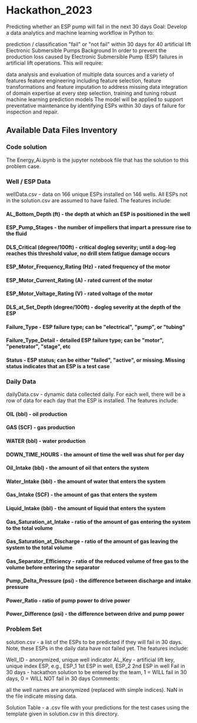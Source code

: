 # Hackathon_2023
Predicting whether an ESP pump will fail in the next 30 days 
Goal: Develop a data analytics and machine learning workflow in Python to:

prediction / classification "fail" or "not fail" within 30 days for 40 artificial lift Electronic Submersible Pumps
Background
In order to prevent the production loss caused by Electronic Submersible Pump (ESP) failures in artificial lift operations.
This will require:

data analysis and evaluation of multiple data sources and a variety of features
feature engineering including feature selection, feature transformations and feature imputation to address missing data
integration of domain expertise at every step
selection, training and tuning robust machine learning prediction models
The model will be applied to support preventative maintenance by identifying ESPs within 30 days of failure for inspection and repair.

## Available Data Files Inventory
### Code solution
The Energy_Ai.ipynb is the jupyter notebook file that has the solution to this problem case.
### Well / ESP Data
wellData.csv - data on 166 unique ESPs installed on 146 wells. All ESPs not in the solution.csv are assumed to have failed.
The features include:

#### AL_Bottom_Depth (ft) - the depth at which an ESP is positioned in the well
#### ESP_Pump_Stages - the number of impellers that impart a pressure rise to the fluid
#### DLS_Critical (degree/100ft) - critical dogleg severity; until a dog-leg reaches this threshold value, no drill stem fatigue damage occurs
#### ESP_Motor_Frequency_Rating (Hz) - rated frequency of the motor
#### ESP_Motor_Current_Rating (A) - rated current of the motor
#### ESP_Motor_Voltage_Rating (V) - rated voltage of the motor
#### DLS_at_Set_Depth (degree/100ft) - dogleg severity at the depth of the ESP
#### Failure_Type - ESP failure type; can be "electrical", "pump", or "tubing"
#### Failure_Type_Detail - detailed ESP failure type; can be "motor", "penetrator", "stage", etc
#### Status - ESP status; can be either "failed", "active", or missing. Missing status indicates that an ESP is a test case
### Daily Data
dailyData.csv - dynamic data collected daily. For each well, there will be a row of data for each day that the ESP is installed.
The features include:

#### OIL (bbl) - oil production
#### GAS (SCF) - gas production
#### WATER (bbl) - water production
#### DOWN_TIME_HOURS - the amount of time the well was shut for per day
#### Oil_Intake (bbl) - the amount of oil that enters the system
#### Water_Intake (bbl) - the amount of water that enters the system
#### Gas_Intake (SCF) - the amount of gas that enters the system
#### Liquid_Intake (bbl) - the amount of liquid that enters the system
#### Gas_Saturation_at_Intake - ratio of the amount of gas entering the system to the total volume
#### Gas_Saturation_at_Discharge - ratio of the amount of gas leaving the system to the total volume
#### Gas_Separator_Efficiency - ratio of the reduced volume of free gas to the volume before entering the separator
#### Pump_Delta_Pressure (psi) - the difference between discharge and intake pressure
#### Power_Ratio - ratio of pump power to drive power
#### Power_Difference (psi) - the difference between drive and pump power
### Problem Set
solution.csv - a list of the ESPs to be predicted if they will fail in 30 days. Note, these ESPs in the daily data have not failed yet.
The features include:

Well_ID - anonymized, unique well indicator
AL_Key - artificial lift key, unique index ESP, e.g., ESP_1 1st ESP in well, ESP_2 2nd ESP in well
Fail in 30 days - hackathon solution to be entered by the team, 1 = WILL fail in 30 days, 0 = WILL NOT fail in 30 days
Comments:

all the well names are anonymized (replaced with simple indices).
NaN in the file indicate missing data.

Solution Table - a .csv file with your predictions for the test cases using the template given in solution.csv in this directory.

